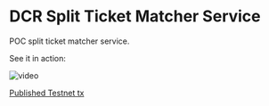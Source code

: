 # DCR Split Ticket Matcher Service

POC split ticket matcher service.

See it in action:

![video](https://streamable.com/qnfsm)

[Published Testnet tx](https://testnet.dcrdata.org/tx/bd08b3c27ef7a760eda9160c7ab986a0c5612dc873c95d9f6052af3a35f3dbe0)
